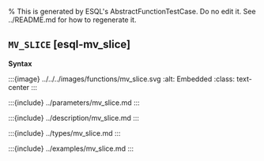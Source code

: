 % This is generated by ESQL's AbstractFunctionTestCase. Do no edit it. See ../README.md for how to regenerate it.

## `MV_SLICE` [esql-mv_slice]

**Syntax**

:::{image} ../../../images/functions/mv_slice.svg
:alt: Embedded
:class: text-center
:::


:::{include} ../parameters/mv_slice.md
:::

:::{include} ../description/mv_slice.md
:::

:::{include} ../types/mv_slice.md
:::

:::{include} ../examples/mv_slice.md
:::
